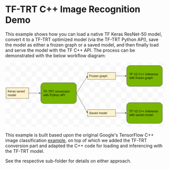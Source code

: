 <!-- #region -->


# TF-TRT C++ Image Recognition Demo

This example shows how you can load a native TF Keras ResNet-50 model, convert it to a TF-TRT optimized model (via the TF-TRT Python API), save the model as either a frozen graph or a saved model, and then finally load and serve the model with the TF C++ API. The process can be demonstrated with the below workflow diagram:


![TF-TRT C++ Inference workflow](TF-TRT_CPP_inference_overview.png "TF-TRT C++ Inference")

This example is built based upon the original Google's TensorFlow C++ image classification [example](https://github.com/tensorflow/tensorflow/tree/master/tensorflow/examples/label_image), on top of which we added the TF-TRT conversion part and adapted the C++ code for loading and inferencing with the TF-TRT model.

See the respective sub-folder for details on either approach.